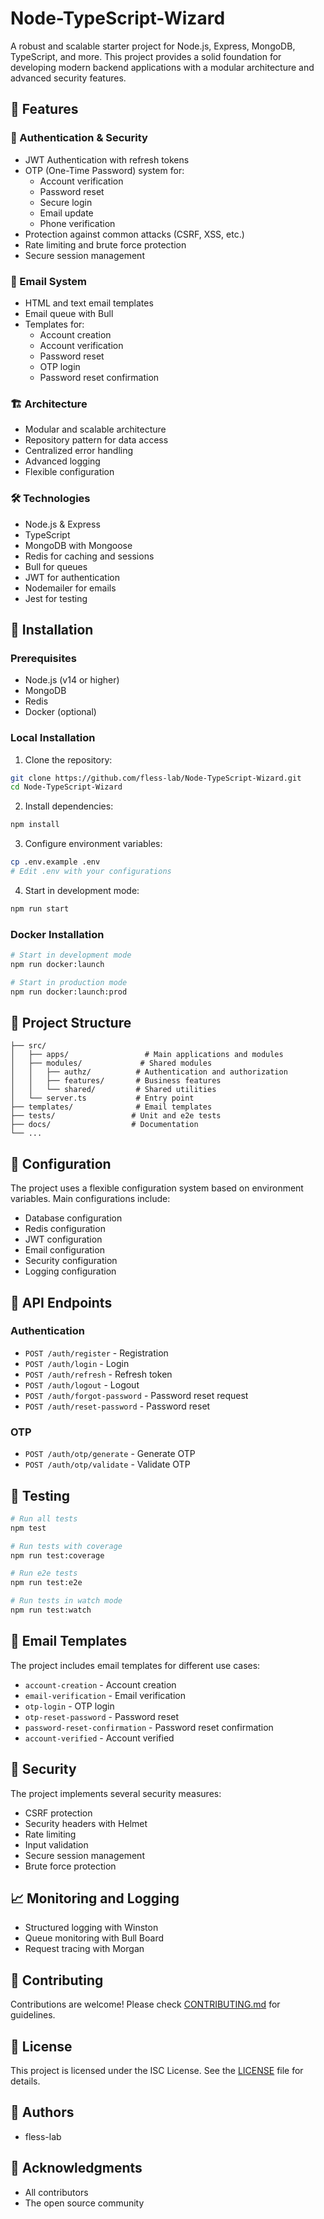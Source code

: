 # Node-TypeScript-Wizard

A robust and scalable starter project for Node.js, Express, MongoDB, TypeScript, and more. This project provides a solid foundation for developing modern backend applications with a modular architecture and advanced security features.

## 🌟 Features

### 🔐 Authentication & Security
- JWT Authentication with refresh tokens
- OTP (One-Time Password) system for:
  - Account verification
  - Password reset
  - Secure login
  - Email update
  - Phone verification
- Protection against common attacks (CSRF, XSS, etc.)
- Rate limiting and brute force protection
- Secure session management

### 📧 Email System
- HTML and text email templates
- Email queue with Bull
- Templates for:
  - Account creation
  - Account verification
  - Password reset
  - OTP login
  - Password reset confirmation

### 🏗 Architecture
- Modular and scalable architecture
- Repository pattern for data access
- Centralized error handling
- Advanced logging
- Flexible configuration

### 🛠 Technologies
- Node.js & Express
- TypeScript
- MongoDB with Mongoose
- Redis for caching and sessions
- Bull for queues
- JWT for authentication
- Nodemailer for emails
- Jest for testing

## 🚀 Installation

### Prerequisites
- Node.js (v14 or higher)
- MongoDB
- Redis
- Docker (optional)

### Local Installation

1. Clone the repository:
```bash
git clone https://github.com/fless-lab/Node-TypeScript-Wizard.git
cd Node-TypeScript-Wizard
```

2. Install dependencies:
```bash
npm install
```

3. Configure environment variables:
```bash
cp .env.example .env
# Edit .env with your configurations
```

4. Start in development mode:
```bash
npm run start
```

### Docker Installation

```bash
# Start in development mode
npm run docker:launch

# Start in production mode
npm run docker:launch:prod
```

## 📁 Project Structure

```
├── src/
│   ├── apps/                 # Main applications and modules
│   ├── modules/             # Shared modules
│   │   ├── authz/          # Authentication and authorization
│   │   ├── features/       # Business features
│   │   └── shared/         # Shared utilities
│   └── server.ts           # Entry point
├── templates/              # Email templates
├── tests/                 # Unit and e2e tests
├── docs/                  # Documentation
└── ...
```

## 🔧 Configuration

The project uses a flexible configuration system based on environment variables. Main configurations include:

- Database configuration
- Redis configuration
- JWT configuration
- Email configuration
- Security configuration
- Logging configuration

## 📝 API Endpoints

### Authentication
- `POST /auth/register` - Registration
- `POST /auth/login` - Login
- `POST /auth/refresh` - Refresh token
- `POST /auth/logout` - Logout
- `POST /auth/forgot-password` - Password reset request
- `POST /auth/reset-password` - Password reset

### OTP
- `POST /auth/otp/generate` - Generate OTP
- `POST /auth/otp/validate` - Validate OTP

## 🧪 Testing

```bash
# Run all tests
npm test

# Run tests with coverage
npm run test:coverage

# Run e2e tests
npm run test:e2e

# Run tests in watch mode
npm run test:watch
```

## 📧 Email Templates

The project includes email templates for different use cases:

- `account-creation` - Account creation
- `email-verification` - Email verification
- `otp-login` - OTP login
- `otp-reset-password` - Password reset
- `password-reset-confirmation` - Password reset confirmation
- `account-verified` - Account verified

## 🔐 Security

The project implements several security measures:

- CSRF protection
- Security headers with Helmet
- Rate limiting
- Input validation
- Secure session management
- Brute force protection

## 📈 Monitoring and Logging

- Structured logging with Winston
- Queue monitoring with Bull Board
- Request tracing with Morgan

## 🤝 Contributing

Contributions are welcome! Please check [CONTRIBUTING.md](CONTRIBUTING.md) for guidelines.

## 📄 License

This project is licensed under the ISC License. See the [LICENSE](LICENSE) file for details.

## 👥 Authors

- fless-lab

## 🙏 Acknowledgments

- All contributors
- The open source community
